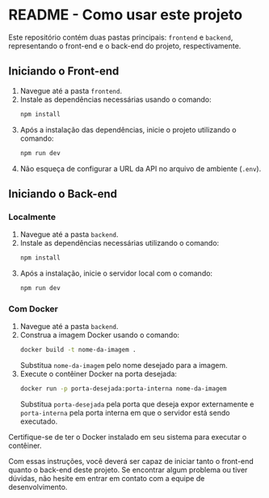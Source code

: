 # README - Como usar este projeto

Este repositório contém duas pastas principais: `frontend` e `backend`, representando o front-end e o back-end do projeto, respectivamente.

## Iniciando o Front-end

1. Navegue até a pasta `frontend`.
2. Instale as dependências necessárias usando o comando:
   ```bash
   npm install
   ```
3. Após a instalação das dependências, inicie o projeto utilizando o comando:
   ```bash
   npm run dev
   ```
4. Não esqueça de configurar a URL da API no arquivo de ambiente (`.env`).

## Iniciando o Back-end

### Localmente

1. Navegue até a pasta `backend`.
2. Instale as dependências necessárias utilizando o comando:
   ```bash
   npm install
   ```
3. Após a instalação, inicie o servidor local com o comando:
   ```bash
   npm run dev
   ```

### Com Docker

1. Navegue até a pasta `backend`.
2. Construa a imagem Docker usando o comando:
   ```bash
   docker build -t nome-da-imagem .
   ```
   Substitua `nome-da-imagem` pelo nome desejado para a imagem.
3. Execute o contêiner Docker na porta desejada:
   ```bash
   docker run -p porta-desejada:porta-interna nome-da-imagem
   ```
   Substitua `porta-desejada` pela porta que deseja expor externamente e `porta-interna` pela porta interna em que o servidor está sendo executado.

Certifique-se de ter o Docker instalado em seu sistema para executar o contêiner.

Com essas instruções, você deverá ser capaz de iniciar tanto o front-end quanto o back-end deste projeto. Se encontrar algum problema ou tiver dúvidas, não hesite em entrar em contato com a equipe de desenvolvimento.
